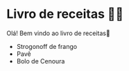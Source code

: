 # Livro de receitas :woman_cook:

Olá! Bem vindo ao livro de receitas:wave:

- Strogonoff de frango
- Pavê
- Bolo de Cenoura
